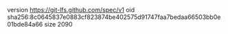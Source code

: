 version https://git-lfs.github.com/spec/v1
oid sha256:8c0645837e0883cf823874be402575d91747faa7bedaa66503bb0e01bde84a66
size 2090

